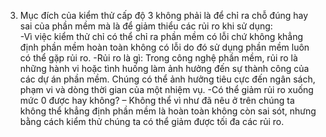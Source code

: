 3. Mục đích của kiểm thử cấp độ 3 không phải là để chỉ ra chỗ đúng hay sai của phần mềm mà là để giảm thiểu các rủi ro khi sử dụng:\
-Vì việc kiểm thử chỉ có thể chỉ ra phần mềm có lỗi chứ không khẳng định phần mềm hoàn toàn không có lỗi do đó sử dụng phần mềm luôn có thể gặp rủi ro.
-Rủi ro là gì: Trong công nghệ phần mềm, rủi ro là những hành vi hoặc tình huống làm ảnh hưởng đến sự thành công của các dự án phần mềm. Chúng có thể ảnh hưởng tiêu cực đến ngân sách, phạm vi và dòng thời gian của một nhiệm vụ.
 -Có thể giảm rủi ro xuống mức 0 được hay không? – Không thể vì như đã nêu ở trên chúng ta không thể khẳng định phần mềm là hoàn toàn không còn sai sót, nhưng bằng cách kiểm thử chúng ta có thể giảm được tối đa các rủi ro.
